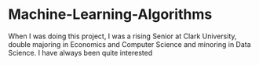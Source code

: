 # Machine-Learning-Algorithms

When I was doing this project, I was a rising Senior at Clark University, double majoring in Economics and Computer Science and minoring in Data Science. I have always been quite
interested


